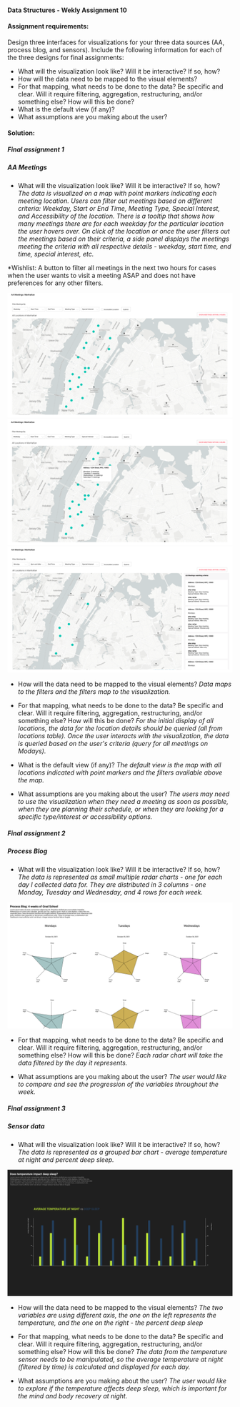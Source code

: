 #### Data Structures - Wekly Assignment 10

#### Assignment requirements:
Design three interfaces for visualizations for your three data sources (AA, process blog, and sensors). Include the following information for each of the three designs for final assignments:

- What will the visualization look like? Will it be interactive? If so, how?
- How will the data need to be mapped to the visual elements?
- For that mapping, what needs to be done to the data? Be specific and clear. Will it require filtering, aggregation, restructuring, and/or something else? How will this be done?
- What is the default view (if any)?
- What assumptions are you making about the user?

#### Solution:

##### Final assignment 1
##### AA Meetings
- What will the visualization look like? Will it be interactive? If so, how? *The data is visualized on a map with point markers indicating each meeting location. Users can filter out meetings based on different criteria: Weekday, Start or End Time, Meeting Type, Special Interest, and Accessibility of the location. There is a tooltip that shows how many meetings there are for each weekday for the particular location the user hovers over. On click of the location or once the user filters out the meetings based on their criteria, a side panel displays the meetings meeting the criteria with all respective details - weekday, start time, end time, special interest, etc.*

*Wishlist: A button to filter all meetings in the next two hours for cases when the user wants to visit a meeting ASAP and does not have preferences for any other filters.

![](aa-01.png)
![](aa-02.png)
![](aa-03.png)

- How will the data need to be mapped to the visual elements? *Data maps to the filters and the filters map to the visualization.*


- For that mapping, what needs to be done to the data? Be specific and clear. Will it require filtering, aggregation, restructuring, and/or something else? How will this be done? *For the initial display of all locations, the data for the location details should be queried (all from locations table). Once the user interacts with the visualization, the data is queried based on the user's criteria (query for all meetings on Modays).*

- What is the default view (if any)? *The default view is the map with all locations indicated with point markers and the filters available above the map.*


- What assumptions are you making about the user? *The users may need to use the visualization when they need a meeting as soon as possible, when they are planning their schedule, or when they are looking for a specific type/interest or accessibility options.*

##### Final assignment 2
##### Process Blog
- What will the visualization look like? Will it be interactive? If so, how? *The data is represented as small multiple radar charts - one for each day I collected data for. They are distributed in 3 columns - one Monday, Tuesday and Wednesday, and 4 rows for each week.*

![](process_blog.png)

- For that mapping, what needs to be done to the data? Be specific and clear. Will it require filtering, aggregation, restructuring, and/or something else? How will this be done? *Each radar chart will take the data filtered by the day it represents.*

- What assumptions are you making about the user? *The user would like to compare and see the progression of the variables throughout the week.*

##### Final assignment 3
##### Sensor data
- What will the visualization look like? Will it be interactive? If so, how? *The data is represented as a grouped bar chart - average temperature at night and percent deep sleep.*

![](sensors.png)

- How will the data need to be mapped to the visual elements? *The two variables are using different axis, the one on the left represents the temperature, and the one on the right - the percent deep sleep*

- For that mapping, what needs to be done to the data? Be specific and clear. Will it require filtering, aggregation, restructuring, and/or something else? How will this be done? *The data from the temperature sensor needs to be manipulated, so the average temperature at night (filtered by time) is calculated and displayed for each day.*

- What assumptions are you making about the user? *The user would like to explore if the temperature affects deep sleep, which is important for the mind and body recovery at night.*